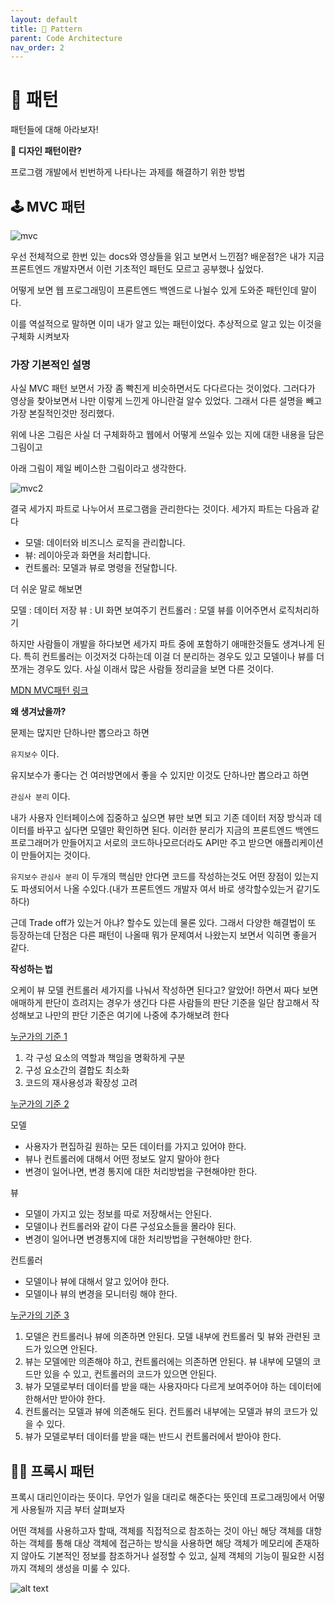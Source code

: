 ```yaml
---
layout: default
title: 🔳 Pattern
parent: Code Architecture
nav_order: 2
---
```


# 🔳 패턴

패턴들에 대해 아라보자!

**📖 디자인 패턴이란?**

프로그램 개발에서 빈번하게 나타나는 과제를 해결하기 위한 방법

## 🕹️ MVC 패턴

![mvc](image-2.png)

우선 전체적으로 한번 있는 docs와 영상들을 읽고 보면서 느낀점? 배운점?은 내가 지금 프론트엔드 개발자면서 이런 기초적인 패턴도 모르고 공부했나 싶었다.

어떻게 보면 웹 프로그래밍이 프론트엔드 백엔드로 나뉠수 있게 도와준 패턴인데 말이다.

이를 역설적으로 말하면 이미 내가 알고 있는 패턴이었다. 추상적으로 알고 있는 이것을 구체화 시켜보자

### 가장 기본적인 설명

사실 MVC 패턴 보면서 가장 좀 빡친게 비슷하면서도 다다르다는 것이었다. 그러다가 영상을 찾아보면서 나만 이렇게 느낀게 아니란걸 알수 있었다. 그래서 다른 설명을 빼고 가장 본질적인것만 정리했다.

위에 나온 그림은 사실 더 구체화하고 웹에서 어떻게 쓰일수 있는 지에 대한 내용을 담은 그림이고

아래 그림이 제일 베이스한 그림이라고 생각한다.

![mvc2](image-3.png)

결국 세가지 파트로 나누어서 프로그램을 관리한다는 것이다. 세가지 파트는 다음과 같다

- 모델: 데이터와 비즈니스 로직을 관리합니다.
- 뷰: 레이아웃과 화면을 처리합니다.
- 컨트롤러: 모델과 뷰로 명령을 전달합니다.

더 쉬운 말로 해보면

모델 : 데이터 저장
뷰 : UI 화면 보여주기
컨트롤러 : 모델 뷰를 이어주면서 로직처리하기

하지만 사람들이 개발을 하다보면 세가지 파트 중에 포함하기 애매한것들도 생겨나게 된다. 특히 컨트롤러는 이것저것 다하는데 이걸 더 분리하는 경우도 있고 모델이나 뷰를 더쪼개는 경우도 있다. 사실 이래서 많은 사람들 정리글을 보면 다른 것이다.

[MDN MVC패턴 링크](https://developer.mozilla.org/ko/docs/Glossary/MVC)

**왜 생겨났을까?**

문제는 많지만 단하나만 뽑으라고 하면

`유지보수` 이다.

유지보수가 좋다는 건 여러방면에서 좋을 수 있지만 이것도 단하나만 뽑으라고 하면

`관심사 분리` 이다.

내가 사용자 인터페이스에 집중하고 싶으면 뷰만 보면 되고 기존 데이터 저장 방식과 데이터를 바꾸고 싶다면 모델만 확인하면 된다. 이러한 분리가 지금의 프론트엔드 백엔드 프로그래머가 만들어지고 서로의 코드하나모르더라도 API만 주고 받으면 애플리케이션이 만들어지는 것이다.

`유지보수` `관심사 분리` 이 두개의 핵심만 안다면 코드를 작성하는것도 어떤 장점이 있는지도 파생되어서 나올 수있다.(내가 프론트엔드 개발자 여서 바로 생각할수있는거 같기도 하다)

근데 Trade off가 있는거 아냐? 할수도 있는데 물론 있다. 그래서 다양한 해결법이 또 등장하는데 단점은 다른 패턴이 나올때 뭐가 문제여서 나왔는지 보면서 익히면 좋을거 같다.

**작성하는 법**

오케이 뷰 모델 컨트롤러 세가지를 나눠서 작성하면 된다고? 알았어! 하면서 짜다 보면 애매하게 판단이 흐려지는 경우가 생긴다 다른 사람들의 판단 기준을 일단 참고해서 작성해보고 나만의 판단 기준은 여기에 나중에 추가해보려 한다

[누군가의 기준 1](https://mundol-colynn.tistory.com/147)

1. 각 구성 요소의 역할과 책임을 명확하게 구분
2. 구성 요소간의 결합도 최소화
3. 코드의 재사용성과 확장성 고려

[누군가의 기준 2](https://m.blog.naver.com/jhc9639/220967034588)

모델

- 사용자가 편집하길 원하는 모든 데이터를 가지고 있어야 한다.
- 뷰나 컨트롤러에 대해서 어떤 정보도 알지 말아야 한다
- 변경이 일어나면, 변경 통지에 대한 처리방법을 구현해야만 한다.

뷰

- 모델이 가지고 있는 정보를 따로 저장해서는 안된다.
- 모델이나 컨트롤러와 같이 다른 구성요소들을 몰라야 된다.
- 변경이 일어나면 변경통지에 대한 처리방법을 구현해야만 한다.

컨트롤러

- 모델이나 뷰에 대해서 알고 있어야 한다.
- 모델이나 뷰의 변경을 모니터링 해야 한다.

[누군가의 기준 3](https://www.youtube.com/watch?v=ogaXW6KPc8I&t=397s)

1. 모델은 컨트롤러나 뷰에 의존하면 안된다.
   모델 내부에 컨트롤러 및 뷰와 관련된 코드가 있으면 안된다.
2. 뷰는 모델에만 의존해야 하고, 컨트롤러에는 의존하면 안된다.
   뷰 내부에 모델의 코드만 있을 수 있고, 컨트롤러의 코드가 있으면 안된다.
3. 뷰가 모델로부터 데이터를 받을 때는 사용자마다 다르게 보여주어야 하는 데이터에 한해서만 받아야 한다.
4. 컨트롤러는 모델과 뷰에 의존해도 된다.
   컨트롤러 내부에는 모델과 뷰의 코드가 있을 수 있다.
5. 뷰가 모델로부터 데이터를 받을 때는 반드시 컨트롤러에서 받아야 한다.

## 🦹‍♀️ 프록시 패턴

프록시 대리인이라는 뜻이다. 무언가 일을 대리로 해준다는 뜻인데 프로그래밍에서 어떻게 사용될까 지금 부터 살펴보자

어떤 객체를 사용하고자 할때, 객체를 직접적으로 참조하는 것이 아닌 해당 객체를 대항하는 객체를 통해 대상 객체에 접근하는 방식을 사용하면 해당 객체가 메모리에 존재하지 않아도 기본적인 정보를 참조하거나 설정할 수 있고, 실제 객체의 기능이 필요한 시점까지 객체의 생성을 미룰 수 있다.

![alt text](image-1.png)
